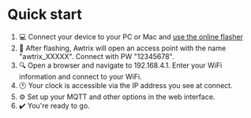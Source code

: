 
# Quick start

1. :computer:  Connect your device to your PC or Mac and [use the online flasher](flasher.md)
2. :signal_strength: After flashing, Awtrix will open an access point with the name "awtrix_XXXXX". Connect with PW "12345678".
3. :mag: Open a browser and navigate to 192.168.4.1. Enter your WiFi information and connect to your WiFi.
4. :clock1: Your clock is accessible via the IP address you see at connect.
5. :gear: Set up your MQTT and other options in the web interface.
6. :heavy_check_mark: You're ready to go.
